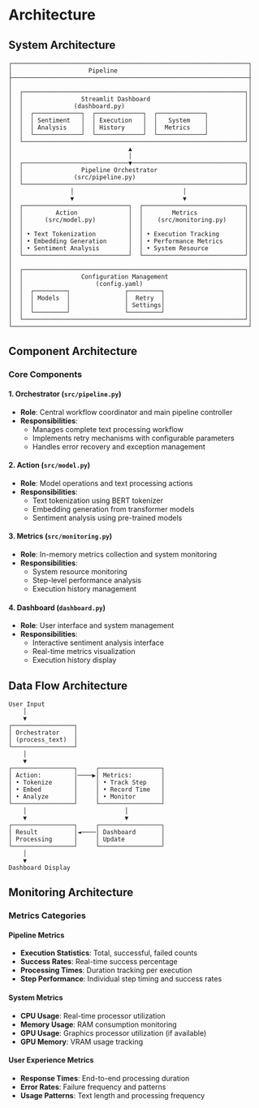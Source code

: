 # Architecture

## System Architecture

```
┌─────────────────────────────────────────────────────────────────┐
│                     Pipeline                                    │
├─────────────────────────────────────────────────────────────────┤
│                                                                 │
│  ┌─────────────────────────────────────────────────────────────┐│
│  │                Streamlit Dashboard                          ││
│  │              (dashboard.py)                                 ││
│  │  ┌─────────────┐  ┌─────────────┐  ┌─────────────┐          ││
│  │  │ Sentiment   │  │ Execution   │  │   System    │          ││
│  │  │ Analysis    │  │ History     │  │  Metrics    │          ││
│  │  └─────────────┘  └─────────────┘  └─────────────┘          ││
│  └─────────────────────────────────────────────────────────────┘│
│                                ▲                                │
│                                │                                │
│  ┌─────────────────────────────▼───────────────────────────────┐│
│  │                Pipeline Orchestrator                        ││
│  │              (src/pipeline.py)                              ││
│  └─────────────────────────────────────────────────────────────┘│
│                │                              │                 │
│                ▼                              ▼                 │
│  ┌─────────────────────────────┐  ┌────────────────────────────┐│
│  │         Action              │  │        Metrics             ││
│  │      (src/model.py)         │  │    (src/monitoring.py)     ││
│  │                             │  │                            ││
│  │ • Text Tokenization         │  │ • Execution Tracking       ││
│  │ • Embedding Generation      │  │ • Performance Metrics      ││
│  │ • Sentiment Analysis        │  │ • System Resource          ││
│  └─────────────────────────────┘  └────────────────────────────┘│
│                                                                 │
│  ┌─────────────────────────────────────────────────────────────┐│
│  │                Configuration Management                     ││
│  │                    (config.yaml)                            ││
│  │  ┌─────────┐               ┌─────────┐                      ││
│  │  │ Models  │               │  Retry  │                      ││
│  │  │         │               │ Settings│                      ││
│  │  └─────────┘               └─────────┘                      ││
│  └─────────────────────────────────────────────────────────────┘│
└─────────────────────────────────────────────────────────────────┘
```

## Component Architecture

### Core Components

#### 1. Orchestrator (`src/pipeline.py`)
- **Role**: Central workflow coordinator and main pipeline controller
- **Responsibilities**:
  - Manages complete text processing workflow
  - Implements retry mechanisms with configurable parameters
  - Handles error recovery and exception management

#### 2. Action (`src/model.py`)
- **Role**: Model operations and text processing actions
- **Responsibilities**:
  - Text tokenization using BERT tokenizer
  - Embedding generation from transformer models
  - Sentiment analysis using pre-trained models

#### 3. Metrics (`src/monitoring.py`)
- **Role**: In-memory metrics collection and system monitoring
- **Responsibilities**:
  - System resource monitoring
  - Step-level performance analysis
  - Execution history management

#### 4. Dashboard (`dashboard.py`)
- **Role**: User interface and system management
- **Responsibilities**:
  - Interactive sentiment analysis interface
  - Real-time metrics visualization
  - Execution history display

## Data Flow Architecture

```
User Input
    │
    ▼
┌─────────────────┐
│ Orchestrator    │
│ (process_text)  │
└─────────────────┘
    │
    ▼
┌─────────────────┐     ┌─────────────────┐
│ Action:         │────▶│ Metrics:        │
│ • Tokenize      │     │ • Track Step    │
│ • Embed         │     │ • Record Time   │
│ • Analyze       │     │ • Monitor       │
└─────────────────┘     └─────────────────┘
    │                           │
    ▼                           ▼
┌─────────────────┐     ┌─────────────────┐
│ Result          │◄────│ Dashboard       │
│ Processing      │     │ Update          │
└─────────────────┘     └─────────────────┘
    │
    ▼
Dashboard Display
```

## Monitoring Architecture

### Metrics Categories

#### Pipeline Metrics
- **Execution Statistics**: Total, successful, failed counts
- **Success Rates**: Real-time success percentage
- **Processing Times**: Duration tracking per execution
- **Step Performance**: Individual step timing and success rates

#### System Metrics
- **CPU Usage**: Real-time processor utilization
- **Memory Usage**: RAM consumption monitoring
- **GPU Usage**: Graphics processor utilization (if available)
- **GPU Memory**: VRAM usage tracking

#### User Experience Metrics
- **Response Times**: End-to-end processing duration
- **Error Rates**: Failure frequency and patterns
- **Usage Patterns**: Text length and processing frequency
